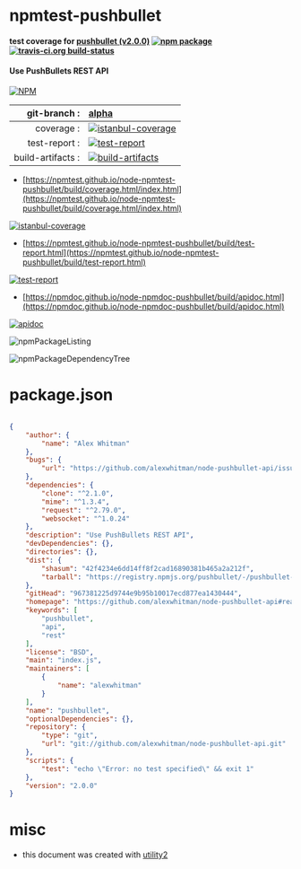 # npmtest-pushbullet

#### test coverage for  [pushbullet (v2.0.0)](https://github.com/alexwhitman/node-pushbullet-api#readme)  [![npm package](https://img.shields.io/npm/v/npmtest-pushbullet.svg?style=flat-square)](https://www.npmjs.org/package/npmtest-pushbullet) [![travis-ci.org build-status](https://api.travis-ci.org/npmtest/node-npmtest-pushbullet.svg)](https://travis-ci.org/npmtest/node-npmtest-pushbullet)

#### Use PushBullets REST API

[![NPM](https://nodei.co/npm/pushbullet.png?downloads=true&downloadRank=true&stars=true)](https://www.npmjs.com/package/pushbullet)

| git-branch : | [alpha](https://github.com/npmtest/node-npmtest-pushbullet/tree/alpha)|
|--:|:--|
| coverage : | [![istanbul-coverage](https://npmtest.github.io/node-npmtest-pushbullet/build/coverage.badge.svg)](https://npmtest.github.io/node-npmtest-pushbullet/build/coverage.html/index.html)|
| test-report : | [![test-report](https://npmtest.github.io/node-npmtest-pushbullet/build/test-report.badge.svg)](https://npmtest.github.io/node-npmtest-pushbullet/build/test-report.html)|
| build-artifacts : | [![build-artifacts](https://npmtest.github.io/node-npmtest-pushbullet/glyphicons_144_folder_open.png)](https://github.com/npmtest/node-npmtest-pushbullet/tree/gh-pages/build)|

- [https://npmtest.github.io/node-npmtest-pushbullet/build/coverage.html/index.html](https://npmtest.github.io/node-npmtest-pushbullet/build/coverage.html/index.html)

[![istanbul-coverage](https://npmtest.github.io/node-npmtest-pushbullet/build/screenCapture.buildCi.browser.%252Ftmp%252Fbuild%252Fcoverage.lib.html.png)](https://npmtest.github.io/node-npmtest-pushbullet/build/coverage.html/index.html)

- [https://npmtest.github.io/node-npmtest-pushbullet/build/test-report.html](https://npmtest.github.io/node-npmtest-pushbullet/build/test-report.html)

[![test-report](https://npmtest.github.io/node-npmtest-pushbullet/build/screenCapture.buildCi.browser.%252Ftmp%252Fbuild%252Ftest-report.html.png)](https://npmtest.github.io/node-npmtest-pushbullet/build/test-report.html)

- [https://npmdoc.github.io/node-npmdoc-pushbullet/build/apidoc.html](https://npmdoc.github.io/node-npmdoc-pushbullet/build/apidoc.html)

[![apidoc](https://npmdoc.github.io/node-npmdoc-pushbullet/build/screenCapture.buildCi.browser.%252Ftmp%252Fbuild%252Fapidoc.html.png)](https://npmdoc.github.io/node-npmdoc-pushbullet/build/apidoc.html)

![npmPackageListing](https://npmtest.github.io/node-npmtest-pushbullet/build/screenCapture.npmPackageListing.svg)

![npmPackageDependencyTree](https://npmtest.github.io/node-npmtest-pushbullet/build/screenCapture.npmPackageDependencyTree.svg)



# package.json

```json

{
    "author": {
        "name": "Alex Whitman"
    },
    "bugs": {
        "url": "https://github.com/alexwhitman/node-pushbullet-api/issues"
    },
    "dependencies": {
        "clone": "^2.1.0",
        "mime": "^1.3.4",
        "request": "^2.79.0",
        "websocket": "^1.0.24"
    },
    "description": "Use PushBullets REST API",
    "devDependencies": {},
    "directories": {},
    "dist": {
        "shasum": "42f4234e6dd14ff8f2cad16890381b465a2a212f",
        "tarball": "https://registry.npmjs.org/pushbullet/-/pushbullet-2.0.0.tgz"
    },
    "gitHead": "967381225d9744e9b95b10017ecd877ea1430444",
    "homepage": "https://github.com/alexwhitman/node-pushbullet-api#readme",
    "keywords": [
        "pushbullet",
        "api",
        "rest"
    ],
    "license": "BSD",
    "main": "index.js",
    "maintainers": [
        {
            "name": "alexwhitman"
        }
    ],
    "name": "pushbullet",
    "optionalDependencies": {},
    "repository": {
        "type": "git",
        "url": "git://github.com/alexwhitman/node-pushbullet-api.git"
    },
    "scripts": {
        "test": "echo \"Error: no test specified\" && exit 1"
    },
    "version": "2.0.0"
}
```



# misc
- this document was created with [utility2](https://github.com/kaizhu256/node-utility2)
